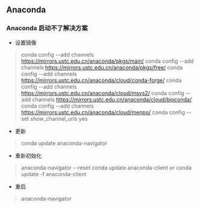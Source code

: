 ## Anaconda
### Anaconda 启动不了解决方案
- 设置镜像
>conda config --add channels https://mirrors.ustc.edu.cn/anaconda/pkgs/main/
conda config --add channels https://mirrors.ustc.edu.cn/anaconda/pkgs/free/
conda config --add channels https://mirrors.ustc.edu.cn/anaconda/cloud/conda-forge/
conda config --add channels https://mirrors.ustc.edu.cn/anaconda/cloud/msys2/
conda config --add channels https://mirrors.ustc.edu.cn/anaconda/cloud/bioconda/
conda config --add channels https://mirrors.ustc.edu.cn/anaconda/cloud/menpo/
conda config --set show_channel_urls yes

- 更新
>conda update anaconda-navigator

- 重新初始化
> anaconda-navigator --reset
> conda update anaconda-client   or
> conda update -f anaconda-client
>
- 重启
>anaconda-navigator

